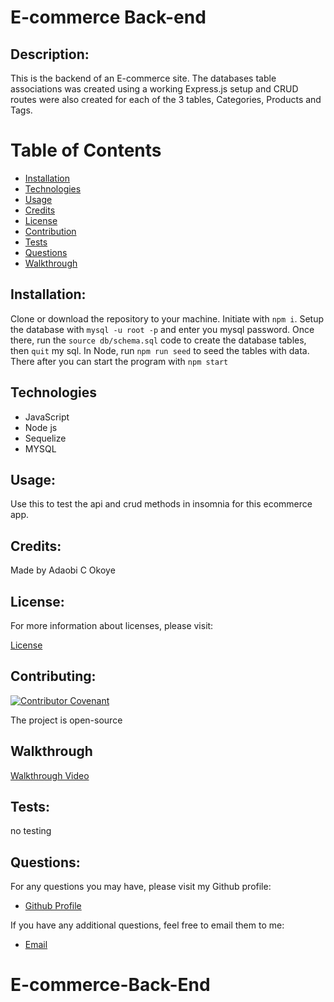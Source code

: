 # E-commerce Back-end
  
  ## Description:
  This is the backend of an E-commerce site. The databases table associations was created using a working Express.js setup and CRUD routes were also created for each of the 3 tables, Categories, Products and Tags.
  

  # Table of Contents

  - [Installation](#installation)
  - [Technologies](#technologies)
  - [Usage](#usage)
  - [Credits](#credits)
  - [License](#license)
  - [Contribution](#contributing)
  - [Tests](#tests)
  - [Questions](#questions)
  - [Walkthrough](#walkthrough)

  ## Installation:

  Clone or download the repository to your machine. Initiate with ```npm i```. Setup the database with ```mysql -u root -p``` and enter you mysql password. Once there, run the     ```source db/schema.sql``` code to create the database tables, then ```quit``` my sql. In Node, run ```npm run seed``` to seed the tables with data. There after you can     start   the program with ```npm start```


## Technologies
  - JavaScript
  - Node js
  - Sequelize
  - MYSQL
  
  ## Usage:
  Use this to test the api and crud methods in insomnia for this ecommerce app.
 


  ## Credits:

  Made by Adaobi C Okoye


  ## License:

  For more information about licenses, please visit:

  [License](https://opensource.org/licenses/MIT)


  ## Contributing:

  [![Contributor Covenant](https://img.shields.io/badge/Contributor%20Covenant-v2.0%20adopted-ff69b4.svg)](CODE_OF_CONDUCT.md)
  
  The project is open-source

  ## Walkthrough
  [Walkthrough Video]()
  
  ## Tests:

  no testing

  
  ## Questions:

  For any questions you may have, please visit my Github profile:
  - [Github Profile](https://github.com/adokoye)

  If you have any additional questions, feel free to email them to me:
  - [Email](adaobicynthia99@gmail.com)
# E-commerce-Back-End

